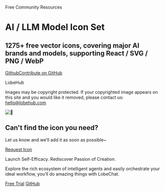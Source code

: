 Free Community Resources

# AI / LLM Model Icon Set

## 1275+ free vector icons, covering major AI brands and models, supporting React / SVG / PNG / WebP

[GithubContribute on GitHub](https://github.com/lobehub/lobe-icons)

LobeHub

Images may be copyright protected. If your copyrighted image appears on this site and you would like it removed, please contact us: [hello@lobehub.com](mailto:hello@lobehub.com)

![🤔](https://registry.npmmirror.com/@lobehub/fluent-emoji-anim-3/latest/files/assets/1f914.webp)

## Can't find the icon you need?

Let us know and we’ll add it as soon as possible~

[Request Icon](https://github.com/lobehub/lobe-icons/issues/new/choose)

Launch Self-Efficacy. Rediscover Passion of Creation.

Explore the rich ecosystem of intelligent agents and easily orchestrate your ideal workflow, you’ll do amazing things with LobeChat.

[Free Trial](https://lobechat.com/?utm_source=landing&utm_content=global_footer_cta) [GitHub](https://github.com/lobehub/lobe-chat)